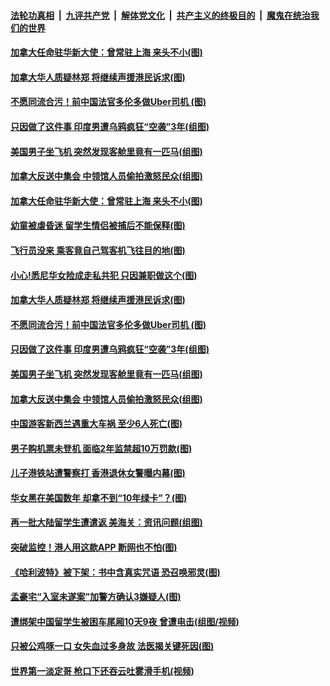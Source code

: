 ####  [法轮功真相](../../../../basic/blob/master/README.md?t=09052113) &nbsp;|&nbsp; [九评共产党](../../../../9ping.md/blob/master/README.md?t=09052113) &nbsp;|&nbsp; [解体党文化](../../../../jtdwh.md/blob/master/README.md?t=09052113)  &nbsp;|&nbsp; [共产主义的终极目的](../../../../gczydzjmd.md/blob/master/README.md?t=09052113) &nbsp;|&nbsp; [魔鬼在统治我们的世界](../../../../mgztzwmdsj.md/blob/master/README.md?t=09052113) 

#### [加拿大任命驻华新大使：曾常驻上海 来头不小(图)](../pages/p3/906328.md?t=09052113) 

#### [加拿大华人质疑林郑 将继续声援港民诉求(图)](../pages/p3/906213.md?t=09052113) 

#### [不愿同流合污！前中国法官多伦多做Uber司机 (图)](../pages/p3/906225.md?t=09052113) 

#### [只因做了这件事 印度男遭乌鸦疯狂“空袭”3年(组图)](../pages/p3/906210.md?t=09052113) 

#### [美国男子坐飞机 突然发现客舱里竟有一匹马(组图)](../pages/p3/906196.md?t=09052113) 

#### [加拿大反送中集会 中领馆人员偷拍激怒民众(组图)](../pages/p3/906180.md?t=09052113) 

#### [加拿大任命驻华新大使：曾常驻上海 来头不小(图)](../pages/p3/906328.md?t=09052113) 

#### [幼童被虐昏迷 留学生情侣被捕后不能保释(图)](../pages/p3/906321.md?t=09052113) 

#### [飞行员没来 乘客竟自己驾客机飞往目的地(图)](../pages/p3/906300.md?t=09052113) 

#### [小心!悉尼华女险成走私共犯 只因兼职做这个(图)](../pages/p3/906224.md?t=09052113) 

#### [加拿大华人质疑林郑 将继续声援港民诉求(图)](../pages/p3/906213.md?t=09052113) 

#### [不愿同流合污！前中国法官多伦多做Uber司机 (图)](../pages/p3/906225.md?t=09052113) 

#### [只因做了这件事 印度男遭乌鸦疯狂“空袭”3年(组图)](../pages/p3/906210.md?t=09052113) 

#### [美国男子坐飞机 突然发现客舱里竟有一匹马(组图)](../pages/p3/906196.md?t=09052113) 

#### [加拿大反送中集会 中领馆人员偷拍激怒民众(组图)](../pages/p3/906180.md?t=09052113) 

#### [中国游客新西兰遇重大车祸 至少6人死亡(图)](../pages/p3/906175.md?t=09052113) 

#### [男子购机票未登机 面临2年监禁超10万罚款(图)](../pages/p3/906104.md?t=09052113) 

#### [儿子港铁站遭警察打 香港退休女警曝内幕(图)](../pages/p3/906060.md?t=09052113) 

#### [华女黑在美国数年 却拿不到“10年绿卡”？(图)](../pages/p3/906112.md?t=09052113) 

#### [再一批大陆留学生遭遣返 美海关：资讯问题(组图)](../pages/p3/906111.md?t=09052113) 

#### [突破监控！港人用这款APP 断网也不怕(图)](../pages/p3/906105.md?t=09052113) 

#### [《哈利波特》被下架：书中含真实咒语 恐召唤邪灵(图)](../pages/p3/906076.md?t=09052113) 

#### [孟豪宅“入室未遂案”加警方确认3嫌疑人(图)](../pages/p3/906073.md?t=09052113) 

#### [遭绑架中国留学生被困车尾厢10天9夜 曾遭电击(组图/视频)](../pages/p3/906074.md?t=09052113) 

#### [只被公鸡啄一口 女失血过多身故 法医揭关键死因(图)](../pages/p3/906010.md?t=09052113) 

#### [世界第一淡定哥 枪口下还吞云吐雾滑手机(视频)](../pages/p3/906007.md?t=09052113) 

